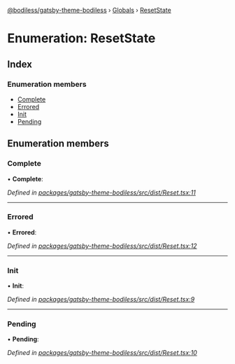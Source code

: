 [@bodiless/gatsby-theme-bodiless](../README.md) › [Globals](../globals.md) › [ResetState](resetstate.md)

# Enumeration: ResetState

## Index

### Enumeration members

* [Complete](resetstate.md#complete)
* [Errored](resetstate.md#errored)
* [Init](resetstate.md#init)
* [Pending](resetstate.md#pending)

## Enumeration members

###  Complete

• **Complete**:

*Defined in [packages/gatsby-theme-bodiless/src/dist/Reset.tsx:11](https://github.com/Guilherme-Almeida-Zeni/Bodiless-JS/blob/c57f63f7/packages/gatsby-theme-bodiless/src/dist/Reset.tsx#L11)*

___

###  Errored

• **Errored**:

*Defined in [packages/gatsby-theme-bodiless/src/dist/Reset.tsx:12](https://github.com/Guilherme-Almeida-Zeni/Bodiless-JS/blob/c57f63f7/packages/gatsby-theme-bodiless/src/dist/Reset.tsx#L12)*

___

###  Init

• **Init**:

*Defined in [packages/gatsby-theme-bodiless/src/dist/Reset.tsx:9](https://github.com/Guilherme-Almeida-Zeni/Bodiless-JS/blob/c57f63f7/packages/gatsby-theme-bodiless/src/dist/Reset.tsx#L9)*

___

###  Pending

• **Pending**:

*Defined in [packages/gatsby-theme-bodiless/src/dist/Reset.tsx:10](https://github.com/Guilherme-Almeida-Zeni/Bodiless-JS/blob/c57f63f7/packages/gatsby-theme-bodiless/src/dist/Reset.tsx#L10)*
